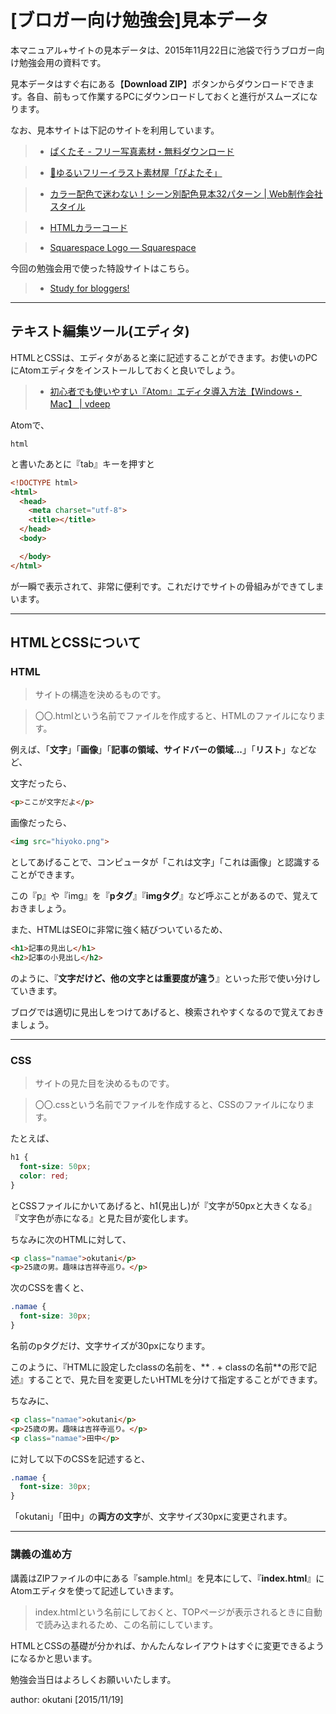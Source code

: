 # [ブロガー向け勉強会]見本データ

本マニュアル+サイトの見本データは、2015年11月22日に池袋で行うブロガー向け勉強会用の資料です。

見本データはすぐ右にある【**Download ZIP**】ボタンからダウンロードできます。各自、前もって作業するPCにダウンロードしておくと進行がスムーズになります。

なお、見本サイトは下記のサイトを利用しています。

> * [ぱくたそ - フリー写真素材・無料ダウンロード](https://www.pakutaso.com/)

> * [🌟ゆるいフリーイラスト素材屋「ぴよたそ」](http://hiyokoyarou.com/)

> * [カラー配色で迷わない！シーン別配色見本32パターン | Web制作会社スタイル](http://www.hp-stylelink.com/news/2013/07/20130708.php)

> * [HTMLカラーコード](http://html-color-codes.info/japanese/)

> * [Squarespace Logo — Squarespace](http://www.squarespace.com/logo/)

今回の勉強会用で使った特設サイトはこちら。

> * [Study for bloggers!](http://okutani.net/blog-study/)

***

## テキスト編集ツール(エディタ)

HTMLとCSSは、エディタがあると楽に記述することができます。お使いのPCにAtomエディタをインストールしておくと良いでしょう。

> * [初心者でも使いやすい『Atom』エディタ導入方法【Windows・Mac】 | vdeep](http://vdeep.net/install-atom)

Atomで、

```
html
```

と書いたあとに『tab』キーを押すと

```html
<!DOCTYPE html>
<html>
  <head>
    <meta charset="utf-8">
    <title></title>
  </head>
  <body>

  </body>
</html>
```

が一瞬で表示されて、非常に便利です。これだけでサイトの骨組みができてしまいます。

***

## HTMLとCSSについて

### HTML

> サイトの構造を決めるものです。

> 〇〇.htmlという名前でファイルを作成すると、HTMLのファイルになります。

例えば、「**文字**」「**画像**」「**記事の領域、サイドバーの領域...**」「**リスト**」などなど、

文字だったら、

```html
<p>ここが文字だよ</p>
```

画像だったら、

```html
<img src="hiyoko.png">
```

としてあげることで、コンピュータが「これは文字」「これは画像」と認識することができます。

この『p』や『img』を『**pタグ**』『**imgタグ**』など呼ぶことがあるので、覚えておきましょう。

また、HTMLはSEOに非常に強く結びついているため、

```html
<h1>記事の見出し</h1>
<h2>記事の小見出し</h2>
```

のように、『**文字だけど、他の文字とは重要度が違う**』といった形で使い分けしていきます。

ブログでは適切に見出しをつけてあげると、検索されやすくなるので覚えておきましょう。

***

### CSS

> サイトの見た目を決めるものです。

> 〇〇.cssという名前でファイルを作成すると、CSSのファイルになります。

たとえば、

```css
h1 {
  font-size: 50px;
  color: red;
}
```

とCSSファイルにかいてあげると、h1(見出し)が『文字が50pxと大きくなる』『文字色が赤になる』と見た目が変化します。

ちなみに次のHTMLに対して、

```html
<p class="namae">okutani</p>
<p>25歳の男。趣味は吉祥寺巡り。</p>
```

次のCSSを書くと、

```css
.namae {
  font-size: 30px;
}
```

名前のpタグだけ、文字サイズが30pxになります。

このように、『HTMLに設定したclassの名前を、** . + classの名前**の形で記述』することで、見た目を変更したいHTMLを分けて指定することができます。

ちなみに、

```html
<p class="namae">okutani</p>
<p>25歳の男。趣味は吉祥寺巡り。</p>
<p class="namae">田中</p>
```

に対して以下のCSSを記述すると、

```css
.namae {
  font-size: 30px;
}
```

「okutani」「田中」の**両方の文字**が、文字サイズ30pxに変更されます。

***

### 講義の進め方

講義はZIPファイルの中にある『sample.html』を見本にして、『**index.html**』にAtomエディタを使って記述していきます。

> index.htmlという名前にしておくと、TOPページが表示されるときに自動で読み込まれるため、この名前にしています。

HTMLとCSSの基礎が分かれば、かんたんなレイアウトはすぐに変更できるようになるかと思います。

勉強会当日はよろしくお願いいたします。

author: okutani [2015/11/19]
